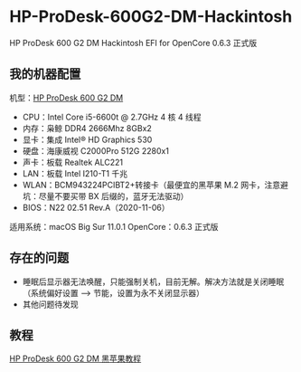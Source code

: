 # HP-ProDesk-600G2-DM-Hackintosh
HP ProDesk 600 G2 DM Hackintosh EFI for OpenCore 0.6.3 正式版

## 我的机器配置

机型：[HP ProDesk 600 G2 DM](https://support.hp.com/cn-zh/product/hp-prodesk-600-g2-desktop-mini-pc/8376393/model/8376394/document/c04844247)

+ CPU：Intel Core i5-6600t @ 2.7GHz 4 核 4 线程
+ 内存：枭鲸 DDR4 2666Mhz 8GBx2
+ 显卡：集成 Intel® HD Graphics 530
+ 硬盘：海康威视 C2000Pro 512G 2280x1
+ 声卡：板载 Realtek ALC221
+ LAN：板载 Intel I210-T1 千兆
+ WLAN：BCM943224PCIBT2+转接卡（最便宜的黑苹果 M.2 网卡，注意避坑：尽量不要买带 BX 后缀的，蓝牙无法驱动）
+ BIOS：N22 02.51 Rev.A（2020-11-06）

适用系统：macOS Big Sur 11.0.1
OpenCore：0.6.3 正式版

## 存在的问题
+ 睡眠后显示器无法唤醒，只能强制关机，目前无解。解决方法就是关闭睡眠（系统偏好设置 —> 节能，设置为永不关闭显示器）
+ 其他问题待发现

## 教程
[HP ProDesk 600 G2 DM 黑苹果教程](https://ppgg.in/13067.html)
